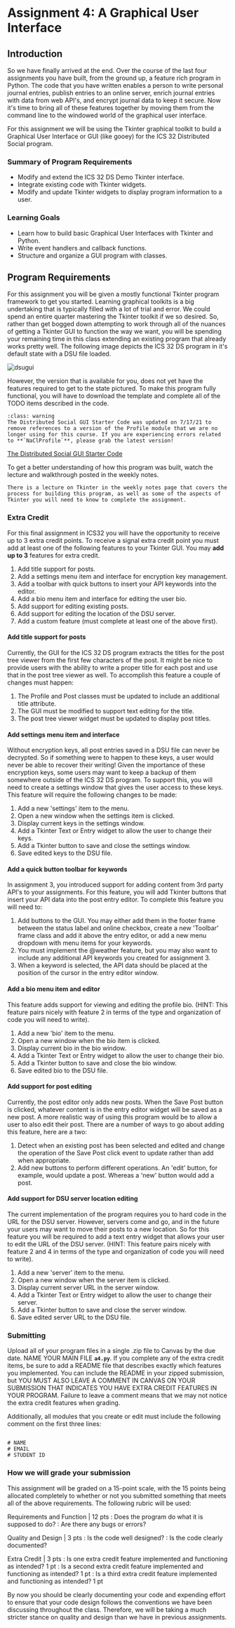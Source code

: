 Assignment 4: A Graphical User Interface
============================

## Introduction
So we have finally arrived at the end. Over the course of the last four assignments you have built, from the ground up, a feature rich program in Python. The code that you have written enables a person to write personal journal entries, publish entries to an online server, enrich journal entries with data from web API's, and encrypt journal data to keep it secure. Now it's time to bring all of these features together by moving them from the command line to the windowed world of the graphical user interface.

For this assignment we will be using the Tkinter graphical toolkit to build a Graphical User Interface or GUI (like gooey) for the ICS 32 Distributed Social program.

### Summary of Program Requirements
* Modify and extend the ICS 32 DS Demo Tkinter interface.
* Integrate existing code with Tkinter widgets.
* Modify and update Tkinter widgets to display program information to a user.

### Learning Goals
* Learn how to build basic Graphical User Interfaces with Tkinter and Python.
* Write event handlers and callback functions.
* Structure and organize a GUI program with classes.

## Program Requirements

For this assignment you will be given a mostly functional Tkinter program framework to get you started. Learning graphical toolkits is a big undertaking that is typically filled with a lot of trial and error. We could spend an entire quarter mastering the Tkinter toolkit if we so desired. So, rather than get bogged down attempting to work through all of the nuances of getting a Tkinter GUI to function the way we want, you will be spending your remaining time in this class extending an existing program that already works pretty well. The following image depicts the ICS 32 DS program in it's default state with a DSU file loaded.

![dsugui](../resources/ics32dsu_gui.png)

However, the version that is available for you, does not yet have the features required to get to the state pictured. To make this program fully functional, you will have to download the template and complete all of the TODO items described in the code.

```{admonition} Attention
:class: warning
The Distributed Social GUI Starter Code was updated on 7/17/21 to remove references to a version of the Profile module that we are no longer using for this course. If you are experiencing errors related to **`NaClProfile`**, please grab the latest version!

```
<a href="../resources/DistributedSocialGUI.py">The Distributed Social GUI Starter Code</a>

To get a better understanding of how this program was built, watch the lecture and walkthrough posted in the weekly notes.

```{note}
There is a lecture on Tkinter in the weekly notes page that covers the process for building this program, as well as some of the aspects of Tkinter you will need to know to complete the assignment.
```

### Extra Credit

For this final assignment in ICS32 you will have the opportunity to receive up to 3 extra credit points. To receive a signal extra credit point you must add at least one of the following features to your Tkinter GUI. You may **add up to 3** features for extra credit.

1. Add title support for posts.
2. Add a settings menu item and interface for encryption key management.
3. Add a toolbar with quick buttons to insert your API keywords into the editor.
4. Add a bio menu item and interface for editing the user bio.
5. Add support for editing existing posts.
6. Add support for editing the location of the DSU server.
7. Add a custom feature (must complete at least one of the above first).

#### Add title support for posts

Currently, the GUI for the ICS 32 DS program extracts the titles for the post tree viewer from the first few characters of the post. It might be nice to provide users with the ability to write a proper title for each post and use that in the post tree viewer as well. To accomplish this feature a couple of changes must happen:
1. The Profile and Post classes must be updated to include an additional title attribute.
2. The GUI must be modified to support text editing for the title.
3. The post tree viewer widget must be updated to display post titles.

#### Add settings menu item and interface
Without encryption keys, all post entries saved in a DSU file can never be decrypted. So if something were to happen to these keys, a user would never be able to recover their writing! Given the importance of these encryption keys, some users may want to keep a backup of them somewhere outside of the ICS 32 DS program. To support this, you will need to create a settings window that gives the user access to these keys. This feature will require the following changes to be made:
1. Add a new 'settings' item to the menu.
2. Open a new window when the settings item is clicked.
3. Display current keys in the settings window.
4. Add a Tkinter Text or Entry widget to allow the user to change their keys.
5. Add a Tkinter button to save and close the settings window.
6. Save edited keys to the DSU file.

#### Add a quick button toolbar for keywords
In assignment 3, you introduced support for adding content from 3rd party API's to your assignments. For this feature, you will add Tkinter buttons that insert your API data into the post entry editor. To complete this feature you will need to:
1. Add buttons to the GUI. You may either add them in the footer frame between the status label and online checkbox, create a new 'Toolbar' frame class and add it above the entry editor, or add a new menu dropdown with menu items for your keywords.
2. You must implement the @weather feature, but you may also want to include any additional API keywords you created for assignment 3.
3. When a keyword is selected, the API data should be placed at the position of the cursor in the entry editor window.

#### Add a bio menu item and editor
This feature adds support for viewing and editing the profile bio. (HINT: This feature pairs nicely with feature 2 in terms of the type and organization of code you will need to write).
1. Add a new 'bio' item to the menu.
2. Open a new window when the bio item is clicked.
3. Display current bio in the bio window.
4. Add a Tkinter Text or Entry widget to allow the user to change their bio.
5. Add a Tkinter button to save and close the bio window.
6. Save edited bio to the DSU file.

#### Add support for post editing
Currently, the post editor only adds new posts. When the Save Post button is clicked, whatever content is in the entry editor widget will be saved as a new post. A more realistic way of using this program would be to allow a user to also edit their post. There are a number of ways to go about adding this feature, here are a two:
1. Detect when an existing post has been selected and edited and change the operation of the Save Post click event to update rather than add when appropriate.
2. Add new buttons to perform different operations. An 'edit' button, for example, would update a post. Whereas a 'new' button would add a post.

#### Add support for DSU server location editing
The current implementation of the program requires you to hard code in the URL for the DSU server. However, servers come and go, and in the future your users may want to move their posts to a new location. So for this feature you will be required to add a text entry widget that allows your user to edit the URL of the DSU server. (HINT: This feature pairs nicely with feature 2 and 4 in terms of the type and organization of code you will need to write).

1. Add a new 'server' item to the menu.
2. Open a new window when the server item is clicked.
3. Display current server URL in the server window.
4. Add a Tkinter Text or Entry widget to allow the user to change their server.
5. Add a Tkinter button to save and close the server window.
6. Save edited server URL to the DSU file.

### Submitting
Upload all of your program files in a single .zip file to Canvas by the due date. NAME YOUR MAIN FILE **`a4.py`**. If you complete any of the extra credit items, be sure to add a README file that describes exactly which features you implemented. You can include the README in your zipped submission, but YOU MUST ALSO LEAVE A COMMENT IN CANVAS ON YOUR SUBMISSION THAT INDICATES YOU HAVE EXTRA CREDIT FEATURES IN YOUR PROGRAM. Failure to leave a comment means that we may not notice the extra credit features when grading.

Additionally, all modules that you create or edit must include the following comment on the first three lines:

```python3

# NAME
# EMAIL
# STUDENT ID

```

### How we will grade your submission
																		
This assignment will be graded on a 15-point scale, with the 15 points being allocated completely to whether or not you submitted something that meets all of the above requirements. The following rubric will be used:

Requirements and Function | 12 pts
: Does the program do what it is supposed to do?
: Are there any bugs or errors?

Quality and Design        | 3 pts 
: Is the code well designed?
: Is the code clearly documented?

Extra Credit | 3 pts 
: Is one extra credit feature implemented and functioning as intended? 1 pt
: Is a second extra credit feature implemented and functioning as intended? 1 pt
: Is a third extra credit feature implemented and functioning as intended? 1 pt

By now you should be clearly documenting your code and expending effort to ensure that your code design follows the conventions we have been discussing throughout the class. Therefore, we will be taking a much stricter stance on quality and design than we have in previous assignments.

